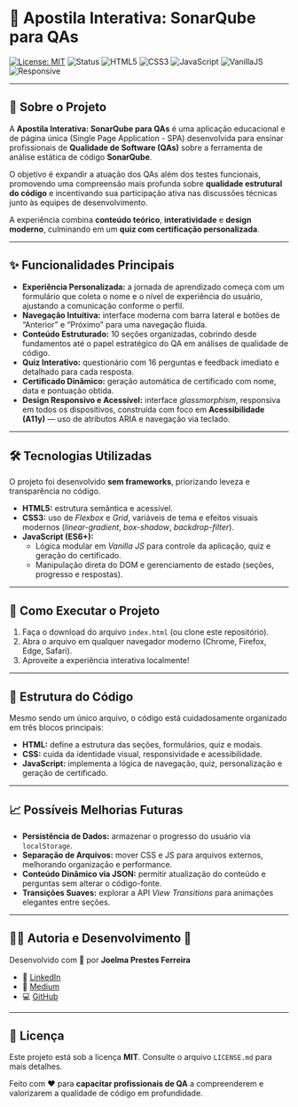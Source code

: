 # 📘 Apostila Interativa: SonarQube para QAs  

[![License: MIT](https://img.shields.io/badge/License-MIT-blue.svg)](./LICENSE)
![Status](https://img.shields.io/badge/Status-Ativo-success)
![HTML5](https://img.shields.io/badge/HTML5-orange)
![CSS3](https://img.shields.io/badge/CSS3-blue)
![JavaScript](https://img.shields.io/badge/JavaScript-yellow)
![VanillaJS](https://img.shields.io/badge/Vanilla_JS-pure-lightgrey)
![Responsive](https://img.shields.io/badge/Responsivo-✔️-brightgreen)

---

## 📖 Sobre o Projeto

A **Apostila Interativa: SonarQube para QAs** é uma aplicação educacional e de página única (Single Page Application - SPA) desenvolvida para ensinar profissionais de **Qualidade de Software (QAs)** sobre a ferramenta de análise estática de código **SonarQube**.  

O objetivo é expandir a atuação dos QAs além dos testes funcionais, promovendo uma compreensão mais profunda sobre **qualidade estrutural do código** e incentivando sua participação ativa nas discussões técnicas junto às equipes de desenvolvimento.  

A experiência combina **conteúdo teórico**, **interatividade** e **design moderno**, culminando em um **quiz com certificação personalizada**.

---

## ✨ Funcionalidades Principais

- **Experiência Personalizada:** a jornada de aprendizado começa com um formulário que coleta o nome e o nível de experiência do usuário, ajustando a comunicação conforme o perfil.  
- **Navegação Intuitiva:** interface moderna com barra lateral e botões de “Anterior” e “Próximo” para uma navegação fluida.  
- **Conteúdo Estruturado:** 10 seções organizadas, cobrindo desde fundamentos até o papel estratégico do QA em análises de qualidade de código.  
- **Quiz Interativo:** questionário com 16 perguntas e feedback imediato e detalhado para cada resposta.  
- **Certificado Dinâmico:** geração automática de certificado com nome, data e pontuação obtida.  
- **Design Responsivo e Acessível:** interface *glassmorphism*, responsiva em todos os dispositivos, construída com foco em **Acessibilidade (A11y)** — uso de atributos ARIA e navegação via teclado.

---

## 🛠️ Tecnologias Utilizadas

O projeto foi desenvolvido **sem frameworks**, priorizando leveza e transparência no código.

- **HTML5:** estrutura semântica e acessível.  
- **CSS3:** uso de *Flexbox* e *Grid*, variáveis de tema e efeitos visuais modernos (*linear-gradient*, *box-shadow*, *backdrop-filter*).  
- **JavaScript (ES6+):**  
  - Lógica modular em *Vanilla JS* para controle da aplicação, quiz e geração do certificado.  
  - Manipulação direta do DOM e gerenciamento de estado (seções, progresso e respostas).  

---

## 🚀 Como Executar o Projeto

1. Faça o download do arquivo `index.html` (ou clone este repositório).  
2. Abra o arquivo em qualquer navegador moderno (Chrome, Firefox, Edge, Safari).  
3. Aproveite a experiência interativa localmente!  

---

## 📂 Estrutura do Código

Mesmo sendo um único arquivo, o código está cuidadosamente organizado em três blocos principais:

- **HTML:** define a estrutura das seções, formulários, quiz e modais.  
- **CSS:** cuida da identidade visual, responsividade e acessibilidade.  
- **JavaScript:** implementa a lógica de navegação, quiz, personalização e geração de certificado.

---

## 📈 Possíveis Melhorias Futuras

- **Persistência de Dados:** armazenar o progresso do usuário via `localStorage`.  
- **Separação de Arquivos:** mover CSS e JS para arquivos externos, melhorando organização e performance.  
- **Conteúdo Dinâmico via JSON:** permitir atualização do conteúdo e perguntas sem alterar o código-fonte.  
- **Transições Suaves:** explorar a API *View Transitions* para animações elegantes entre seções.

---

## 👩‍💻 Autoria e Desenvolvimento 💜

Desenvolvido com 💜 por **Joelma Prestes Ferreira**

- 🔗 [LinkedIn](https://linkedin.com/in/joprestes84)  
- 📝 [Medium](https://medium.com/@joprestes)  
- 💻 [GitHub](https://github.com/joprestes)

---

## 📄 Licença

Este projeto está sob a licença **MIT**. Consulte o arquivo `LICENSE.md` para mais detalhes.  

Feito com ❤️ para **capacitar profissionais de QA** a compreenderem e valorizarem a qualidade de código em profundidade.